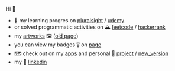 Hi 👋

- 🎯 my learning progres on [pluralsight](https://app.pluralsight.com/profile/fedir-tymoshchuk) / [udemy](https://www.udemy.com/user/fedir-tymoshchuk/)
- or solved programmatic activities on 🏔 [leetcode](https://leetcode.com/fedirek/) / [hackerrank](https://www.hackerrank.com/ftymoshchuk)
- my [artworks](https://ftymoshchuk.gitlab.io/art-page/public/) 🖼 ([old page](https://tymoshchuk.weebly.com/))
- you can view my badges 🎖 on [page](https://ftymoshchuk.gitlab.io/Ftymoshchuk/public/)
- 🗺 check out on my [apps](https://apps.apple.com/us/developer/fedir-tymoshchuk/id1527457002) and personal :bee: [project](https://the-green-ways.gitlab.io/swollen/index.html) / [new_version](https://experimental-python-nature.azurewebsites.net)
- my 💼 [linkedin](https://www.linkedin.com/in/fedir-tymoshchuk-86b682145/)
